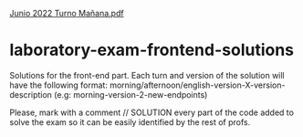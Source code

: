 [Junio 2022 Turno Mañana.pdf](https://github.com/IISSI2-IS-profs/laboratory-exam-frontend-solutions/files/8959997/Junio.2022.Turno.Manana.pdf)


# laboratory-exam-frontend-solutions
Solutions for the front-end part. Each turn and version of the solution will have the following format: morning/afternoon/english-version-X-version-description (e.g: morning-version-2-new-endpoints)

Please, mark with a comment // SOLUTION every part of the code added to solve the exam so it can be easily identified by the rest of profs.

